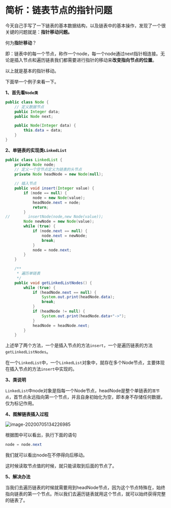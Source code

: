# 简析：链表节点的指针问题

今天自己手写了一下链表的基本数据结构，以及链表中的基本操作，发现了一个很关键的问题就是：**指针移动问题。**

何为**指针移动**？

即：链表中的每一个节点，称作一个node，每一个node通过next指针相连接。无论是插入节点和遍历链表我们都需要进行指针的移动来**改变指向节点的位置**。

以上就是基本的指针移动。

下面举一个例子来看一下。

**1、首先看`Node类`**

```java
public class Node {
    // 定义数据节点
    public Integer data;
    public Node next;

    public Node(Integer data) {
        this.data = data;
    }
}
```

**2、单链表的实现类`LinkedList`**

```java
public class LinkedList {
    private Node node;
    // 定义一个空节点定义为链表的头节点
    private Node headNode = new Node(null);
    
    // 插入节点
    public void insert(Integer value) {
        if (node == null) {
            node = new Node(value);
            headNode.next = node;
            return;
        }
//        insertNode(node,new Node(value));
        Node newNode = new Node(value);
        while (true) {
            if (node.next == null) {
                node.next = newNode;
                break;
            }
            node = node.next;
        }
    }

    /**
     * 遍历单链表
     */
    public void getLinkedListNodes() {
        while (true) {
            if (headNode.next == null) {
                System.out.print(headNode.data);
                break;
            }
            if (headNode != null) {
                System.out.print(headNode.data+"->");
            }
            headNode = headNode.next;
        }
    }
```

上述举了两个方法，一个是插入节点的方法`insert`，一个是遍历链表的方法`getLinkedListNodes`。

在一个`LinkedList`中，一个`LinkedList`对象中，就存在多个Node节点，主要体现在插入节点的方法`insert`中实现的。

**3、类说明**

`LinkedList`中node对象是指每一个Node节点，headNode是整个单链表的`首节点`，首节点永远指向第一个节点，并且自身初始化为空，即本身不存储任何数据，仅为标记作用。

**4、图解链表插入过程**

![image-20200705134226985](https://aicloud.net.cn/%E7%AE%97%E6%B3%95/%E5%8D%95%E9%93%BE%E8%A1%A8%E7%9A%84%E6%8C%87%E9%92%88%E7%A7%BB%E5%8A%A8.png)

根据图中可以看出，执行下面的语句

```java
node = node.next
```

我们就可以看出node在不停得向后移动。

这时候读取节点值的时候，就只能读取到后面的节点了。

**5、解决办法**

当我们去遍历链表的时候就需要用到headNode节点，因为这个节点特殊在，始终指向链表的第一个节点。所以我们去遍历链表就用这个节点，就可以始终获得完整的链表了。

